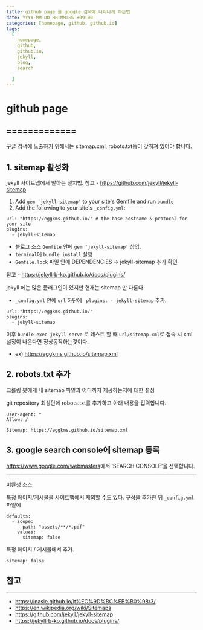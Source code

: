 ```yaml
---
title: github page 를 google 검색에 나타나게 하는법
date: YYYY-MM-DD HH:MM:SS +09:00
categories: [homepage, github, github.io]
tags:
  [
    homepage,
    github,
    github.io,
    jekyll,
    blog,
    search

  ]
---
```


# github page
=============
---

구글 검색에 노출하기 위해서는 sitemap.xml, robots.txt등이 갖춰져 있어야 합니다.

## 1. sitemap 활성화

jekyll 사이트맵에서 말하는 설치법.
참고 - <https://github.com/jekyll/jekyll-sitemap>

1. Add ```gem 'jekyll-sitemap'``` to your site's Gemfile and run ```bundle```
2. Add the following to your site's ```_config.yml```:

```
url: "https://eggkms.github.io/" # the base hostname & protocol for your site
plugins:
  - jekyll-sitemap
```

* 블로그 소스 ```Gemfile``` 안에 ```gem 'jekyll-sitemap'``` 삽입.
* ```terminal```에 ```bundle install``` 실행
* ```Gemfile.lock``` 파일 안에 DEPENDENCIES -> jekyll-sitemap 추가 확인

참고 -  <https://jekyllrb-ko.github.io/docs/plugins/>

jekyll 에는 많은 플러그인이 있지만 현재는 sitemap 만 다룬다.

* ```_config.yml``` 안에 ```url``` 하단에 ``` plugins: - jekyll-sitemap``` 추가.

```
url: "https://eggkms.github.io/"
plugins:
  - jekyll-sitemap
```

이후 ```bundle exec jekyll serve``` 로 테스트 할 때
```url/sitemap.xml```로 접속 시 xml 설정이 나온다면 정상동작하는것이다.
* ex) https://eggkms.github.io/sitemap.xml

## 2. robots.txt 추가

크롤링 봇에게 내 sitemap 파일과 어디까지 제공하는지에 대한 설정

git repository 최상단에 robots.txt를 추가하고 아래 내용을 입력합니다.
```
User-agent: *
Allow: /

Sitemap: https://eggkms.github.io/sitemap.xml
```

## 3. google search console에 sitemap 등록

<https://www.google.com/webmasters>에서 ‘SEARCH CONSOLE’을 선택합니다.











----------------
미완성 소스

특정 페이지/게시물을 사이트맵에서 제외할 수도 있다.
구성을 추가한 뒤 ```_config.yml``` 파일에
```
defaults:
  - scope:
      path: "assets/**/*.pdf"
    values:
      sitemap: false
```

특정 페이지 / 게시물에서 추가.

```
sitemap: false
```




 



## 참고
- - -
* <https://inasie.github.io/it%EC%9D%BC%EB%B0%98/3/>
* <https://en.wikipedia.org/wiki/Sitemaps>
* <https://github.com/jekyll/jekyll-sitemap>
* <https://jekyllrb-ko.github.io/docs/plugins/>